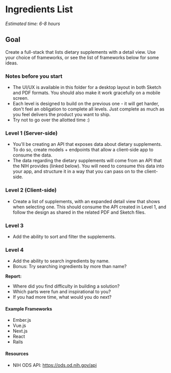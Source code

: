 # Ingredients List
*Estimated time: 6-8 hours*

## Goal
Create a full-stack that lists dietary supplements with a detail view. Use your choice of frameworks, or see the list of frameworks below for some ideas.

### Notes before you start
- The UI/UX is available in this folder for a desktop layout in both Sketch and PDF formats. You should also make it work gracefully on a mobile screen.
- Each level is designed to build on the previous one - it will get harder, don't feel an obligation to complete all levels. Just complete as much as you feel delivers the product you want to ship.
- Try not to go over the allotted time :)

### Level 1 (Server-side)
- You'll be creating an API that exposes data about dietary supplements. To do so, create models + endpoints that allow a client-side app to consume the data.
- The data regarding the dietary supplements will come from an API that the NIH provides (linked below). You will need to consume this data into your app, and structure it in a way that you can pass on to the client-side.

### Level 2 (Client-side)
- Create a list of supplements, with an expanded detail view that shows when selecting one. This should consume the API created in Level 1, and follow the design as shared in the related PDF and Sketch files.

### Level 3
- Add the ability to sort and filter the supplements.

### Level 4
- Add the ability to search ingredients by name.
- Bonus: Try searching ingredients by more than name?

**Report:**
- Where did you find difficulty in building a solution?
- Which parts were fun and inspirational to you?
- If you had more time, what would you do next?

#### Example Frameworks
- Ember.js
- Vue.js
- Next.js
- React
- Rails

#### Resources
- NIH ODS API: https://ods.od.nih.gov/api
